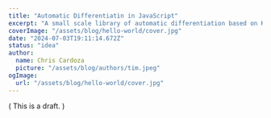 ```yaml
---
title: "Automatic Differentiatin in JavaScript"
excerpt: "A small scale library of automatic differentiation based on Karpathy's work"
coverImage: "/assets/blog/hello-world/cover.jpg"
date: "2024-07-03T19:11:14.672Z"
status: "idea"
author:
  name: Chris Cardoza
  picture: "/assets/blog/authors/tim.jpeg"
ogImage:
  url: "/assets/blog/hello-world/cover.jpg"
---
```


( This is a draft. )
